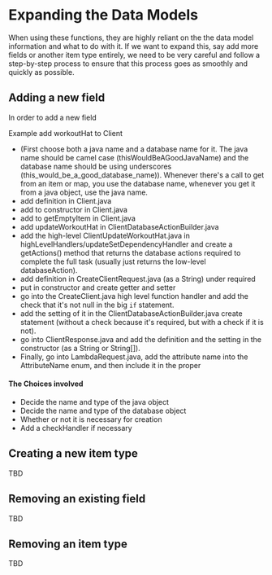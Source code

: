 # Expanding the Data Models

When using these functions, they are highly reliant on the the data model information and what to do with it. If we 
want to expand this, say add more fields or another item type entirely, we need to be very careful and follow a 
step-by-step process to ensure that this process goes as smoothly and quickly as possible.

## Adding a new field

In order to add a new field

Example add workoutHat to Client 

* (First choose both a java name and a database name for it. The java name should be 
camel case 
(thisWouldBeAGoodJavaName) and the database name should be using underscores (this_would_be_a_good_database_name)). 
Whenever there's a call to get from an item or map, you use the database name, whenever you get it from a java 
object, use the java name.
* add definition in Client.java
* add to constructor in Client.java
* add to getEmptyItem in Client.java
* add updateWorkoutHat in ClientDatabaseActionBuilder.java
* add the high-level ClientUpdateWorkoutHat.java in highLevelHandlers/updateSetDependencyHandler and create a 
getActions() method that returns the database actions required to complete the full task (usually just returns the 
low-level databaseAction).
* add definition in CreateClientRequest.java (as a String) under required
* put in constructor and create getter and setter
* go into the CreateClient.java high level function handler and add the check that it's not null in the big `if` 
statement.
* add the setting of it in the ClientDatabaseActionBuilder.java create statement (without a check because it's 
required, but with a check if it is not).
* go into ClientResponse.java and add the definition and the setting in the constructor (as a String or String[]).
* Finally, go into LambdaRequest.java, add the attribute name into the AttributeName enum, and then include it in the
 proper 
 
 #### The Choices involved
 * Decide the name and type of the java object
 * Decide the name and type of the database object
 * Whether or not it is necessary for creation
 * Add a checkHandler if necessary

## Creating a new item type

TBD

## Removing an existing field

TBD

## Removing an item type

TBD